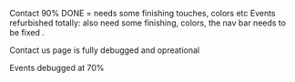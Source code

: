 Contact 90% DONE = needs some finishing touches, colors etc 
Events refurbished totally: also need some finishing, colors, the nav bar needs to be fixed . 


Contact us page is fully debugged and opreational 

Events debugged at 70%

